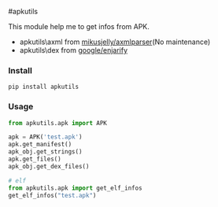 #apkutils

This module help me to get infos from APK.

- apkutils\axml from [mikusjelly/axmlparser](https://github.com/mikusjelly/axmlparser)(No maintenance)
- apkutils\dex from [google/enjarify](https://github.com/google/enjarify)


### Install

```
pip install apkutils
```


### Usage

```python
from apkutils.apk import APK

apk = APK('test.apk')
apk.get_manifest()
apk_obj.get_strings()
apk.get_files()
apk_obj.get_dex_files()

# elf
from apkutils.apk import get_elf_infos
get_elf_infos("test.apk")
```

